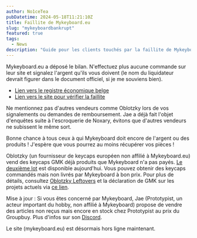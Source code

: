 ```yaml
---
author: No1ceTea
pubDatetime: 2024-05-18T11:21:10Z
title: Faillite de Mykeyboard.eu
slug: "mykeyboardbankrupt"
featured: true
tags:
  - News
description: "Guide pour les clients touchés par la faillite de Mykeyboard.eu et les alternatives disponibles."
---
```


Mykeyboard.eu a déposé le bilan. N'effectuez plus aucune commande sur leur site et signalez l'argent qu'ils vous doivent (le nom du liquidateur devrait figurer dans le document officiel, si je me souviens bien).

- [Lien vers le registre économique belge](https://kbopub.economie.fgov.be/kbopub/zoeknummerform.html?lang=en&nummer=0537.972.391&actionLu=Zoek)
- [Lien vers le site pour vérifier la faillite](https://ismykeyboardbankruptyet.fyi/)

Ne mentionnez pas d'autres vendeurs comme Oblotzky lors de vos signalements ou demandes de remboursement. Jae a déjà fait l'objet d'enquêtes suite à l'escroquerie de Noxary, évitons que d'autres vendeurs ne subissent le même sort.

Bonne chance à tous ceux à qui Mykeyboard doit encore de l'argent ou des produits ! J'espère que vous pourrez au moins récupérer vos pièces !

Oblotzky (un fournisseur de keycaps européen non affilié à Mykeyboard.eu) vend des keycaps GMK déjà produits que Mykeyboard n'a pas payés. [Le deuxième lot](https://oblotzky.industries/) est disponible aujourd'hui. Vous pouvez obtenir des keycaps commandés mais non livrés par Mykeyboard à bon prix. Pour plus de détails, consultez [Oblotzky Leftovers](https://oblotzky.industries/pages/myleftovers) et la déclaration de GMK sur les projets actuels via [ce lien](https://no1cekeebs.live/posts/gmkstatementwithmykeyboard/).

Mise à jour : Si vous êtes concerné par Mykeyboard, Jae (Prototypist, un acteur important du hobby, non affilié à Mykeyboard) propose de vendre des articles non reçus mais encore en stock chez Prototypist au prix du Groupbuy. Plus d'infos sur son [Discord](https://discord.gg/3VFa3zbqPF).

Le site (mykeyboard.eu) est désormais hors ligne maintenant.
